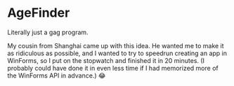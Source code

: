 # AgeFinder
 Literally just a gag program.

 My cousin from Shanghai came up with this idea. He wanted me to make it as ridiculous as possible, and I wanted to try to speedrun creating an app in WinForms, so I put on the stopwatch and finished it in 20 minutes. (I probably could have done it in even less time if I had memorized more of the WinForms API in advance.) 😂
